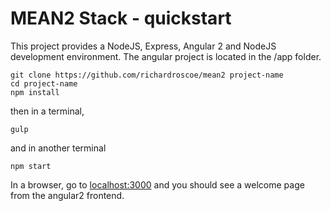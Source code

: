 
# MEAN2 Stack - quickstart
 
This project provides a NodeJS, Express, Angular 2 and NodeJS development
environment. The angular project is located in the /app folder.

```
git clone https://github.com/richardroscoe/mean2 project-name
cd project-name
npm install
```

then in a terminal,

`gulp`

and in another terminal

`npm start`

In a browser, go to [localhost:3000](http://localhost:3000) and you should see a
welcome page from the angular2 frontend.
